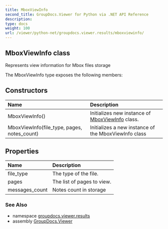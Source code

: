 ```yaml
---
title: MboxViewInfo
second_title: GroupDocs.Viewer for Python via .NET API Reference
description: 
type: docs
weight: 100
url: /viewer/python-net/groupdocs.viewer.results/mboxviewinfo/
---
```


## MboxViewInfo class

Represents view information for Mbox files storage

The MboxViewInfo type exposes the following members:
## Constructors
| Name | Description |
| :- | :- |
|MboxViewInfo()|Initializes new instance of [MboxViewInfo](/viewer/python-net/groupdocs.viewer.results/mboxviewinfo/) class.|
|MboxViewInfo(file_type, pages, notes_count)|Initializes a new instance of the MboxViewInfo class|
## Properties
| Name | Description |
| :- | :- |
|file_type|The type of the file.|
|pages|The list of pages to view.|
|messages_count|Notes count in storage|

### See Also

* namespace [groupdocs.viewer.results](/viewer/python-net/groupdocs.viewer.results/)
* assembly [GroupDocs.Viewer](/viewer/python-net/)

